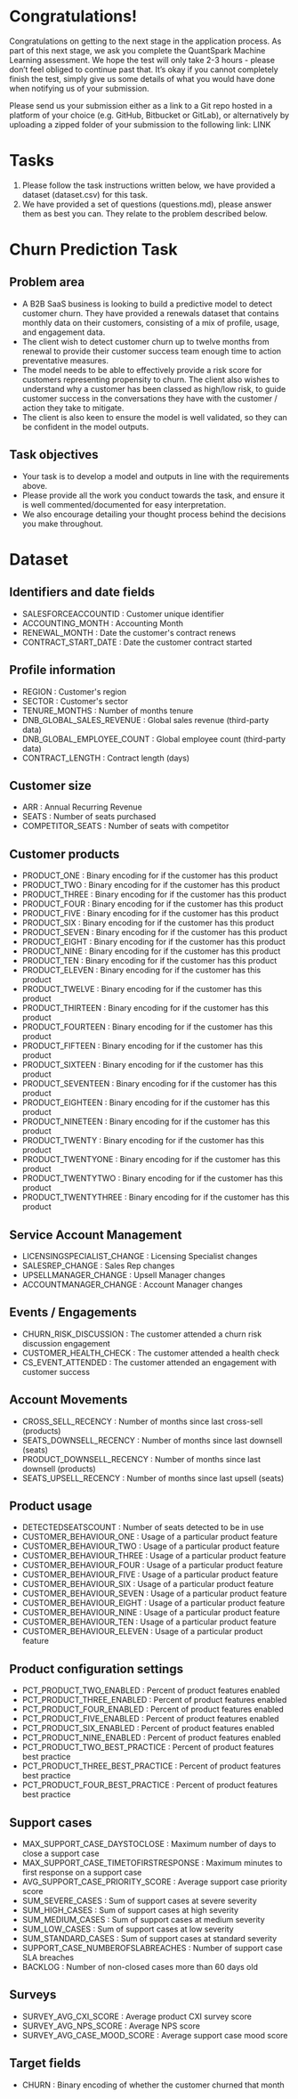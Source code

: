# Congratulations!
Congratulations on getting to the next stage in the application process. As part of this next stage, we ask you complete the QuantSpark Machine Learning assessment. We hope the test will only take 2-3 hours - please don’t feel obliged to continue past that. It’s okay if you cannot completely finish the test, simply give us some details of what you would have done when notifying us of your submission.

Please send us your submission either as a link to a Git repo hosted in a platform of your choice (e.g. GitHub, Bitbucket or GitLab), or alternatively by uploading a zipped folder of your submission to the following link:
LINK

# Tasks
1. Please follow the task instructions written below, we have provided a dataset (dataset.csv) for this task.
2. We have provided a set of questions (questions.md), please answer them as best you can. They relate to the problem described below.

# Churn Prediction Task

## Problem area
- A B2B SaaS business is looking to build a predictive model to detect customer churn. They have provided a renewals dataset that contains monthly data on their customers, consisting of a mix of profile, usage, and engagement data.
- The client wish to detect customer churn up to twelve months from renewal to provide their customer success team enough time to action preventative measures.
- The model needs to be able to effectively provide a risk score for customers representing propensity to churn. The client also wishes to understand why a customer has been classed as high/low risk, to guide customer success in the conversations they have with the customer / action they take to mitigate.
- The client is also keen to ensure the model is well validated, so they can be confident in the model outputs.

## Task objectives
- Your task is to develop a model and outputs in line with the requirements above.
- Please provide all the work you conduct towards the task, and ensure it is well commented/documented for easy interpretation.
- We also encourage detailing your thought process behind the decisions you make throughout.

# Dataset
## Identifiers and date fields
- SALESFORCEACCOUNTID : Customer unique identifier 
- ACCOUNTING_MONTH : Accounting Month
- RENEWAL_MONTH : Date the customer's contract renews
- CONTRACT_START_DATE : Date the customer contract started 

## Profile information
- REGION : Customer's region
- SECTOR : Customer's sector
- TENURE_MONTHS : Number of months tenure
- DNB_GLOBAL_SALES_REVENUE : Global sales revenue (third-party data)
- DNB_GLOBAL_EMPLOYEE_COUNT : Global employee count (third-party data)
- CONTRACT_LENGTH : Contract length (days)

## Customer size
- ARR : Annual Recurring Revenue
- SEATS : Number of seats purchased
- COMPETITOR_SEATS : Number of seats with competitor

## Customer products
- PRODUCT_ONE : Binary encoding for if the customer has this product
- PRODUCT_TWO : Binary encoding for if the customer has this product
- PRODUCT_THREE : Binary encoding for if the customer has this product
- PRODUCT_FOUR : Binary encoding for if the customer has this product
- PRODUCT_FIVE : Binary encoding for if the customer has this product
- PRODUCT_SIX : Binary encoding for if the customer has this product
- PRODUCT_SEVEN : Binary encoding for if the customer has this product
- PRODUCT_EIGHT : Binary encoding for if the customer has this product
- PRODUCT_NINE : Binary encoding for if the customer has this product
- PRODUCT_TEN : Binary encoding for if the customer has this product
- PRODUCT_ELEVEN : Binary encoding for if the customer has this product
- PRODUCT_TWELVE : Binary encoding for if the customer has this product
- PRODUCT_THIRTEEN : Binary encoding for if the customer has this product
- PRODUCT_FOURTEEN : Binary encoding for if the customer has this product
- PRODUCT_FIFTEEN : Binary encoding for if the customer has this product
- PRODUCT_SIXTEEN : Binary encoding for if the customer has this product
- PRODUCT_SEVENTEEN : Binary encoding for if the customer has this product
- PRODUCT_EIGHTEEN : Binary encoding for if the customer has this product
- PRODUCT_NINETEEN : Binary encoding for if the customer has this product
- PRODUCT_TWENTY : Binary encoding for if the customer has this product
- PRODUCT_TWENTYONE : Binary encoding for if the customer has this product
- PRODUCT_TWENTYTWO : Binary encoding for if the customer has this product
- PRODUCT_TWENTYTHREE : Binary encoding for if the customer has this product

## Service Account Management
- LICENSINGSPECIALIST_CHANGE : Licensing Specialist changes
- SALESREP_CHANGE : Sales Rep changes
- UPSELLMANAGER_CHANGE : Upsell Manager changes
- ACCOUNTMANAGER_CHANGE : Account Manager changes

## Events / Engagements
- CHURN_RISK_DISCUSSION : The customer attended a churn risk discussion engagement
- CUSTOMER_HEALTH_CHECK : The customer attended a health check
- CS_EVENT_ATTENDED : The customer attended an engagement with customer success

## Account Movements
- CROSS_SELL_RECENCY : Number of months since last cross-sell (products)
- SEATS_DOWNSELL_RECENCY : Number of months since last downsell (seats)
- PRODUCT_DOWNSELL_RECENCY : Number of months since last downsell (products)
- SEATS_UPSELL_RECENCY : Number of months since last upsell (seats)

## Product usage
- DETECTEDSEATSCOUNT : Number of seats detected to be in use
- CUSTOMER_BEHAVIOUR_ONE : Usage of a particular product feature
- CUSTOMER_BEHAVIOUR_TWO : Usage of a particular product feature
- CUSTOMER_BEHAVIOUR_THREE : Usage of a particular product feature
- CUSTOMER_BEHAVIOUR_FOUR : Usage of a particular product feature
- CUSTOMER_BEHAVIOUR_FIVE : Usage of a particular product feature
- CUSTOMER_BEHAVIOUR_SIX : Usage of a particular product feature
- CUSTOMER_BEHAVIOUR_SEVEN : Usage of a particular product feature
- CUSTOMER_BEHAVIOUR_EIGHT : Usage of a particular product feature
- CUSTOMER_BEHAVIOUR_NINE : Usage of a particular product feature
- CUSTOMER_BEHAVIOUR_TEN : Usage of a particular product feature
- CUSTOMER_BEHAVIOUR_ELEVEN : Usage of a particular product feature

## Product configuration settings
- PCT_PRODUCT_TWO_ENABLED : Percent of product features enabled
- PCT_PRODUCT_THREE_ENABLED : Percent of product features enabled
- PCT_PRODUCT_FOUR_ENABLED : Percent of product features enabled
- PCT_PRODUCT_FIVE_ENABLED : Percent of product features enabled
- PCT_PRODUCT_SIX_ENABLED : Percent of product features enabled
- PCT_PRODUCT_NINE_ENABLED : Percent of product features enabled
- PCT_PRODUCT_TWO_BEST_PRACTICE : Percent of product features best practice
- PCT_PRODUCT_THREE_BEST_PRACTICE : Percent of product features best practice
- PCT_PRODUCT_FOUR_BEST_PRACTICE : Percent of product features best practice

## Support cases
- MAX_SUPPORT_CASE_DAYSTOCLOSE : Maximum number of days to close a support case
- MAX_SUPPORT_CASE_TIMETOFIRSTRESPONSE : Maximum minutes to first response on a support case
- AVG_SUPPORT_CASE_PRIORITY_SCORE : Average support case priority score
- SUM_SEVERE_CASES : Sum of support cases at severe severity
- SUM_HIGH_CASES : Sum of support cases at high severity
- SUM_MEDIUM_CASES : Sum of support cases at medium severity
- SUM_LOW_CASES : Sum of support cases at low severity
- SUM_STANDARD_CASES : Sum of support cases at standard severity
- SUPPORT_CASE_NUMBEROFSLABREACHES : Number of support case SLA breaches
- BACKLOG : Number of non-closed cases more than 60 days old

## Surveys
- SURVEY_AVG_CXI_SCORE : Average product CXI survey score
- SURVEY_AVG_NPS_SCORE : Average NPS score
- SURVEY_AVG_CASE_MOOD_SCORE : Average support case mood score

## Target fields
- CHURN : Binary encoding of whether the customer churned that month